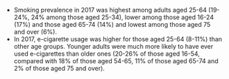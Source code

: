 * Smoking prevalence in 2017 was highest among adults aged 25-64 (19-24%, 24% among those aged 25-34), lower among those aged 16-24 (17%) and those aged 65-74 (14%) and lowest among those aged 75 and over (6%).
* In 2017, e-cigarette usage was higher for those aged 25-64 (8-11%) than other age groups. Younger adults were much more likely to have ever used e-cigarettes than older ones (20-26% of those aged 16-54, compared with 18% of those aged 54-65, 11% of those aged 65-74 and 2% of those aged 75 and over). 

